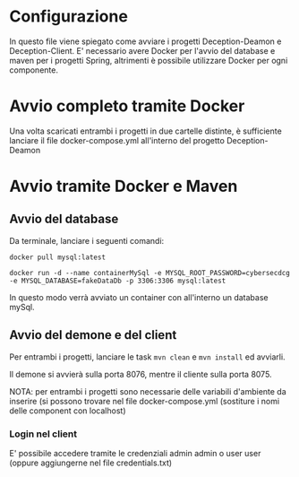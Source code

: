 # Configurazione

In questo file viene spiegato come avviare i progetti Deception-Deamon e Deception-Client. E' necessario avere Docker per l'avvio del database e maven per i progetti Spring, altrimenti è possibile utilizzare Docker per ogni componente.


# Avvio completo tramite Docker
Una volta scaricati entrambi i progetti in due cartelle distinte, è sufficiente lanciare il file docker-compose.yml all'interno del progetto Deception-Deamon

# Avvio tramite Docker e Maven

## Avvio del database
Da terminale, lanciare i seguenti comandi:

```docker pull mysql:latest```

```docker run -d --name containerMySql -e MYSQL_ROOT_PASSWORD=cybersecdcg -e MYSQL_DATABASE=fakeDataDb -p 3306:3306 mysql:latest```


In questo modo verrà avviato un container con all'interno un database mySql.


## Avvio del demone e del client

Per entrambi i progetti, lanciare le task ```mvn clean``` e ```mvn install``` ed avviarli.

Il demone si avvierà sulla porta 8076, mentre il cliente sulla porta 8075. 

NOTA: per entrambi i progetti sono necessarie delle variabili d'ambiente da inserire (si possono trovare nel file docker-compose.yml (sostiture i nomi delle component con localhost)


### Login nel client

E' possibile accedere tramite le credenziali admin admin o user user (oppure aggiungerne nel file credentials.txt)
